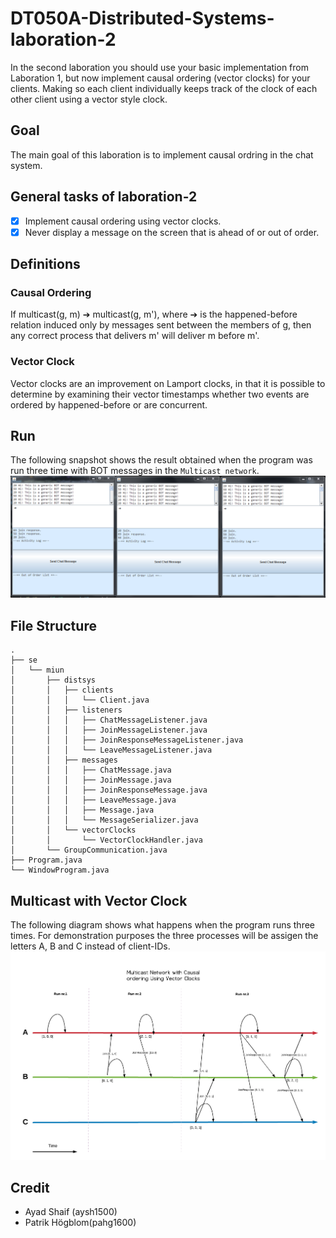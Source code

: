 # DT050A-Distributed-Systems-laboration-2
In the second laboration you should use your basic implementation from Laboration 1, but now implement causal ordering (vector clocks) for your clients. Making so each client individually keeps track of the clock of each other client using a vector style clock.

## Goal
The main goal of this laboration is to implement causal ordring in the chat system.

## General tasks of laboration-2
- [X] Implement causal ordering using vector clocks.
- [X] Never display a message on the screen that is ahead of or out of order.

## Definitions

### Causal Ordering
If multicast(g, m) ➔ multicast(g, m'), where ➔ is the
happened-before relation induced only by messages sent between the members of g, then any correct process that delivers m' will deliver m before m'.

### Vector Clock
Vector clocks are an improvement on Lamport clocks, in that it is possible to determine by examining their vector timestamps whether two events
are ordered by happened-before or are concurrent.

## Run
The following snapshot shows the result obtained when the program was run three time with BOT messages in the `Multicast network`.
![running program](/Images/run_test.PNG)

## File Structure
```
.
├── se
│   └── miun
│       ├── distsys
│       │   ├── clients
│       │   │   └── Client.java
│       │   ├── listeners
│       │   │   ├── ChatMessageListener.java
│       │   │   ├── JoinMessageListener.java
│       │   │   ├── JoinResponseMessageListener.java
│       │   │   └── LeaveMessageListener.java
│       │   ├── messages
│       │   │   ├── ChatMessage.java
│       │   │   ├── JoinMessage.java
│       │   │   ├── JoinResponseMessage.java
│       │   │   ├── LeaveMessage.java
│       │   │   ├── Message.java
│       │   │   └── MessageSerializer.java
│       │   └── vectorClocks
│       │       └── VectorClockHandler.java
│       └── GroupCommunication.java
├── Program.java
└── WindowProgram.java
```

## Multicast with Vector Clock
The following diagram shows what happens when the program runs three times. For demonstration purposes the three processes will be assigen the letters A, B and C instead of client-IDs.
![multicasted messages with vector clocks](/Images/Multicast_Diagram.png)

## Credit
- Ayad Shaif (aysh1500)
- Patrik Högblom(pahg1600)